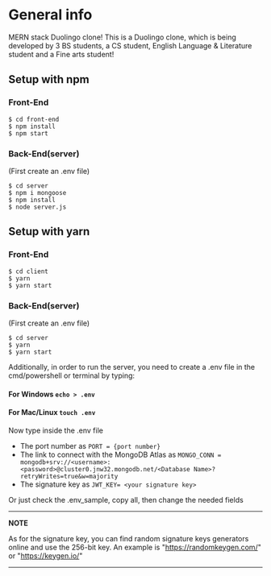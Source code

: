 # General info

MERN stack Duolingo clone! This is a Duolingo clone, which is being developed by 3 BS students, a CS student, English Language & Literature student and a Fine arts student!

## Setup with npm

### Front-End

```
$ cd front-end
$ npm install
$ npm start
```

### Back-End(server)

(First create an .env file)

```
$ cd server
$ npm i mongoose
$ npm install
$ node server.js

```

## Setup with yarn

### Front-End

```
$ cd client
$ yarn
$ yarn start
```

### Back-End(server)

(First create an .env file)

```
$ cd server
$ yarn
$ yarn start
```

Additionally, in order to run the server, you need to create a .env file in the cmd/powershell or terminal
by typing:

#### For Windows `echo > .env`

#### For Mac/Linux `touch .env`

Now type inside the .env file

- The port number as `PORT = {port number}`
- The link to connect with the MongoDB Atlas as `MONGO_CONN = mongodb+srv://<username>:<password>@cluster0.jnw32.mongodb.net/<Database Name>?retryWrites=true&w=majority`
- The signature key as `JWT_KEY= <your signature key>`

Or just check the .env_sample, copy all, then change the needed fields

---

**NOTE**

As for the signature key, you can find random signature keys generators online and use the 256-bit key.
An example is "https://randomkeygen.com/" or "https://keygen.io/"

---
